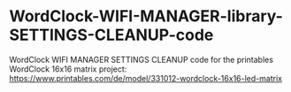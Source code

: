 # WordClock-WIFI-MANAGER-library-SETTINGS-CLEANUP-code

WordClock WIFI MANAGER SETTINGS CLEANUP code for the printables WordClock 16x16 matrix project:
https://www.printables.com/de/model/331012-wordclock-16x16-led-matrix
